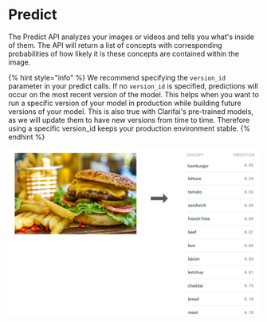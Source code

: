 # Predict

The Predict API analyzes your images or videos and tells you what's inside of them. The API will return a list of concepts with corresponding probabilities of how likely it is these concepts are contained within the image.

{% hint style="info" %}
We recommend specifying the `version_id` parameter in your predict calls. If no `version_id` is specified, predictions will occur on the most recent version of the model. This helps when you want to run a specific version of your model in production while building future versions of your model. This is also true with Clarifai's pre-trained models, as we will update them to have new versions from time to time. Therefore using a specific version\_id keeps your production environment stable.
{% endhint %}

![](../../.gitbook/assets/predict.jpg)

